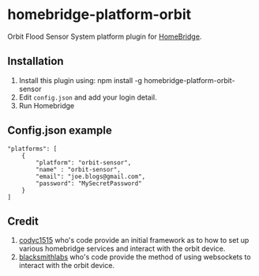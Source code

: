 # homebridge-platform-orbit
Orbit Flood Sensor System platform plugin for [HomeBridge](https://github.com/nfarina/homebridge).

## Installation
1. Install this plugin using: npm install -g homebridge-platform-orbit-sensor
2. Edit ``config.json`` and add your login detail.
3. Run Homebridge

## Config.json example
```
"platforms": [
	{
		"platform": "orbit-sensor",
		"name" : "orbit-sensor",
		"email": "joe.blogs@gmail.com",
		"password": "MySecretPassword"
	}
]
```
## Credit
1. [codyc1515](https://github.com/codyc1515/homebridge-orbit-bhyve) who's code provide an initial framework as to how to set up various homebridge services and interact with the orbit device.
2. [blacksmithlabs](https://github.com/blacksmithlabs/orbit-bhyve-remote) who's code provide the method of using websockets to interact with the orbit device.